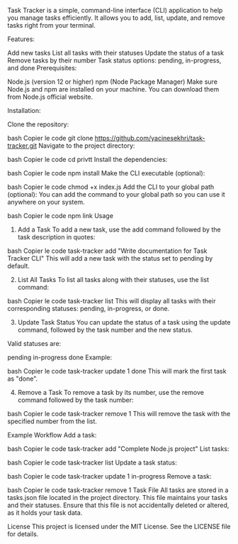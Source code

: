 Task Tracker is a simple, command-line interface (CLI) application to help you manage tasks efficiently. It allows you to add, list, update, and remove tasks right from your terminal.

Features:

Add new tasks
List all tasks with their statuses
Update the status of a task
Remove tasks by their number
Task status options: pending, in-progress, and done
Prerequisites:

Node.js (version 12 or higher)
npm (Node Package Manager)
Make sure Node.js and npm are installed on your machine. You can download them from Node.js official website.

Installation:

Clone the repository:

bash
Copier le code
git clone https://github.com/yacinesekhri/task-tracker.git
Navigate to the project directory:

bash
Copier le code
cd privtt
Install the dependencies:

bash
Copier le code
npm install
Make the CLI executable (optional):

bash
Copier le code
chmod +x index.js
Add the CLI to your global path (optional): You can add the command to your global path so you can use it anywhere on your system.

bash
Copier le code
npm link
Usage
1. Add a Task
To add a new task, use the add command followed by the task description in quotes:

bash
Copier le code
task-tracker add "Write documentation for Task Tracker CLI"
This will add a new task with the status set to pending by default.

2. List All Tasks
To list all tasks along with their statuses, use the list command:

bash
Copier le code
task-tracker list
This will display all tasks with their corresponding statuses: pending, in-progress, or done.

3. Update Task Status
You can update the status of a task using the update command, followed by the task number and the new status.

Valid statuses are:

pending
in-progress
done
Example:

bash
Copier le code
task-tracker update 1 done
This will mark the first task as "done".

4. Remove a Task
To remove a task by its number, use the remove command followed by the task number:

bash
Copier le code
task-tracker remove 1
This will remove the task with the specified number from the list.

Example Workflow
Add a task:

bash
Copier le code
task-tracker add "Complete Node.js project"
List tasks:

bash
Copier le code
task-tracker list
Update a task status:

bash
Copier le code
task-tracker update 1 in-progress
Remove a task:

bash
Copier le code
task-tracker remove 1
Task File
All tasks are stored in a tasks.json file located in the project directory. This file maintains your tasks and their statuses. Ensure that this file is not accidentally deleted or altered, as it holds your task data.

License
This project is licensed under the MIT License. See the LICENSE file for details.
